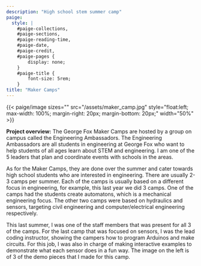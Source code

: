 ```yaml
---
description: "High school stem summer camp"
paige:
  style: |
    #paige-collections,
    #paige-sections,
    #paige-reading-time,
    #paige-date,
    #paige-credit,
    #paige-pages {
        display: none;
    }
    #paige-title {
        font-size: 5rem;
    }
title: "Maker Camps"
---
```


{{< paige/image
sizes=""
src="/assets/maker_camp.jpg"
style="float:left; max-width: 100%; margin-right: 20px; margin-bottom: 20px;"
width="50%" >}}

**Project overview:**
The George Fox Maker Camps are hosted by a group on campus called the Engineering Ambassadors. The Engineering Ambassadors are all students in engineering at George Fox who want to help students of all ages learn about STEM and engineering. I am one of the 5 leaders that plan and coordinate events with schools in the areas. 

As for the Maker Camps, they are done over the summer and cater towards high school students who are interested in engineering. There are usually 2-3 camps per summer. Each of the camps is usually based on a different focus in engineering, for example, this last year we did 3 camps. One of the camps had the students create automatons, which is a mechanical engineering focus. The other two camps were based on hydraulics and sensors, targeting civil engineering and computer/electrical engineering respectively.

This last summer, I was one of the staff members that was present for all 3 of the camps. For the last camp that was focused on sensors, I was the lead coding instructor, showing the campers how to program Arduinos and make circuits. For this job, I was also in charge of making interactive examples to demonstrate what each sensor does in a fun way. The image on the left is of 3 of the demo pieces that I made for this camp.